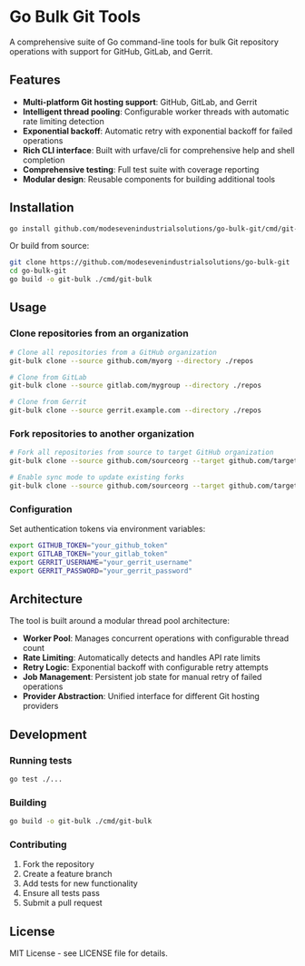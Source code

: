 <!-- SPDX-License-Identifier: Apache-2.0 -->
<!-- SPDX-FileCopyrightText: 2025 The Linux Foundation -->

# Go Bulk Git Tools

A comprehensive suite of Go command-line tools for bulk Git repository operations with support for GitHub, GitLab, and Gerrit.

## Features

- **Multi-platform Git hosting support**: GitHub, GitLab, and Gerrit
- **Intelligent thread pooling**: Configurable worker threads with automatic rate limiting detection
- **Exponential backoff**: Automatic retry with exponential backoff for failed operations
- **Rich CLI interface**: Built with urfave/cli for comprehensive help and shell completion
- **Comprehensive testing**: Full test suite with coverage reporting
- **Modular design**: Reusable components for building additional tools

## Installation

```bash
go install github.com/modesevenindustrialsolutions/go-bulk-git/cmd/git-bulk@latest
```

Or build from source:

```bash
git clone https://github.com/modesevenindustrialsolutions/go-bulk-git
cd go-bulk-git
go build -o git-bulk ./cmd/git-bulk
```

## Usage

### Clone repositories from an organization

```bash
# Clone all repositories from a GitHub organization
git-bulk clone --source github.com/myorg --directory ./repos

# Clone from GitLab
git-bulk clone --source gitlab.com/mygroup --directory ./repos

# Clone from Gerrit
git-bulk clone --source gerrit.example.com --directory ./repos
```

### Fork repositories to another organization

```bash
# Fork all repositories from source to target GitHub organization
git-bulk clone --source github.com/sourceorg --target github.com/targetorg

# Enable sync mode to update existing forks
git-bulk clone --source github.com/sourceorg --target github.com/targetorg --sync
```

### Configuration

Set authentication tokens via environment variables:

```bash
export GITHUB_TOKEN="your_github_token"
export GITLAB_TOKEN="your_gitlab_token"
export GERRIT_USERNAME="your_gerrit_username"
export GERRIT_PASSWORD="your_gerrit_password"
```

## Architecture

The tool is built around a modular thread pool architecture:

- **Worker Pool**: Manages concurrent operations with configurable thread count
- **Rate Limiting**: Automatically detects and handles API rate limits
- **Retry Logic**: Exponential backoff with configurable retry attempts
- **Job Management**: Persistent job state for manual retry of failed operations
- **Provider Abstraction**: Unified interface for different Git hosting providers

## Development

### Running tests

```bash
go test ./...
```

### Building

```bash
go build -o git-bulk ./cmd/git-bulk
```

### Contributing

1. Fork the repository
2. Create a feature branch
3. Add tests for new functionality
4. Ensure all tests pass
5. Submit a pull request

## License

MIT License - see LICENSE file for details.
